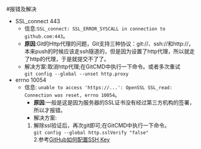 #报错及解决

- SSL_connect 443
  - 信息:`SSL_connect: SSL_ERROR_SYSCALL in connection to github.com:443`。
  - **原因**:Git的Http代理的问题，Git支持三种协议：git://、ssh://和http://，本来push的时候应该走ssh隧道的，但是因为设置了http代理，所以就走了http的代理，于是就提交不了了。
  - 解决方案:取消http代理;在GitCMD中执行一下命令。或者多次重试  
  `git config --global --unset http.proxy`  
- errno 10054
  - 信息: `unable to access 'https://...': OpenSSL SSL_read: Connection was reset, errno 10054`。
    - **原因**:一般是这是因为服务器的SSL证书没有经过第三方机构的签署，所以才报错。
    - 解决方案: 
    1. 解除ssl验证后，再次git即可;在GitCMD中执行一下命令。  
      `git config --global http.sslVerify "false"`  
    2.参考[GitHub如何配置SSH Key](https://blog.csdn.net/u013778905/article/details/83501204)
